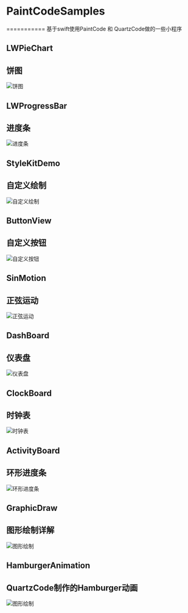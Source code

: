 # PaintCodeSamples
===========
基于swift使用PaintCode 和 QuartzCode做的一些小程序


LWPieChart
-------
## 饼图
![饼图](./doc/PieChart.gif)

LWProgressBar
-------
## 进度条
![进度条](./doc/ProgressBar.gif)

StyleKitDemo
-------
## 自定义绘制
![自定义绘制](./doc/SimpleDraw.gif)

ButtonView
-------
## 自定义按钮
![自定义按钮](./doc/ButtonView.gif)

SinMotion
-------
## 正弦运动
![正弦运动](./doc/SinMotion.gif)

DashBoard
-------
## 仪表盘
![仪表盘](./doc/DashBoard.gif)

ClockBoard
-------
## 时钟表
![时钟表](./doc/ClockBoard.gif)

ActivityBoard
-------
## 环形进度条
![环形进度条](./doc/ActivityBoard.gif)

GraphicDraw
-------
## 图形绘制详解 
![图形绘制](./doc/GraphicDraw.gif)

HamburgerAnimation
-------
## QuartzCode制作的Hamburger动画
![图形绘制](./doc/HamburgerAnimate.gif)




